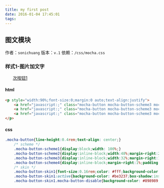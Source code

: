 ```yaml
---
title: my first post
date: 2016-01-04 17:45:01
tags:
---
```


## 图文模块
作者：`sonichuang`
版本：`v.1`
依赖：`/css/mocha.css`

### 样式1-图片加文字



<p style="width:90%;margin:0 auto;text-align:justify">
	<a href="javascript:;" class="mocha-button mocha-button-scheme3 mocha-button-skin1">次按钮1</a>
</p>

#### html
``` html
<p style="width:90%;font-size:0;margin:0 auto;text-align:justify">
	<a href="javascript:;" class="mocha-button mocha-button-scheme3 mocha-button-skin1">次按钮1</a>
	<a href="javascript:;" class="mocha-button mocha-button-scheme3 mocha-button-skin1">次按钮2</a>
	<a href="javascript:;" class="mocha-button mocha-button-scheme3 mocha-button-skin1 mocha-button-disable">次按钮3</a>
</p>
```
#### css
``` css
.mocha-button{line-height:0.4rem;text-align: center;}
	/* scheme */
	.mocha-button-scheme1{display:block;width: 100%;}
	.mocha-button-scheme2{display:inline-block;width:48%;margin-right:2%;}
	.mocha-button-scheme3{display:inline-block;width:32%;margin-right:1%;}
	.mocha-button-scheme4{display:inline-block;margin-right:1%;padding:0 0.08rem;}
	/* skin */
	.mocha-button-skin1{font-size:0.16rem;color: #fff;background-color: #ee3e45;border-radius:0.032rem;box-shadow:inset 0 -0.03rem 0 #be3237;}
	.mocha-button-skin1:active{background-color: #be3237;box-shadow:inset 0 0.03rem 0 #9d2c2c;}
	.mocha-button-skin1.mocha-button-disable{background-color: #898989;box-shadow:inset 0 -0.03rem 0 #6f6f6f;}
```
